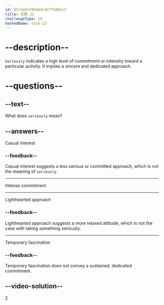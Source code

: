 ```yaml
---
id: 657da01f0bb64c927f6d84c3
title: 任務 22
challengeType: 19
dashedName: task-22
---
```


# --description--

`Seriously` indicates a high level of commitment or intensity toward a particular activity. It implies a sincere and dedicated approach.

# --questions--

## --text--

What does `seriously` mean?

## --answers--

Casual interest

### --feedback--

Casual interest suggests a less serious or committed approach, which is not the meaning of `seriously`.

---

Intense commitment

---

Lighthearted approach

### --feedback--

Lighthearted approach suggests a more relaxed attitude, which is not the case with taking something seriously.

---

Temporary fascination

### --feedback--

Temporary fascination does not convey a sustained, dedicated commitment.

## --video-solution--

2
